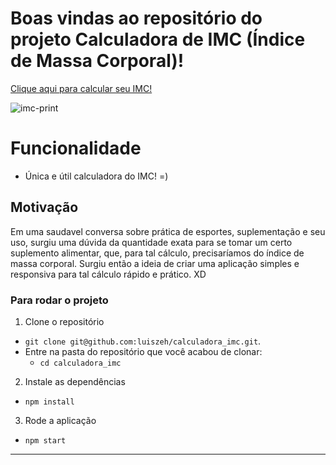 # Boas vindas ao repositório do projeto Calculadora de IMC (Índice de Massa Corporal)!

<a href="qualmeuimc.netlify.app">Clique aqui para calcular seu IMC!</a>

![imc-print](https://user-images.githubusercontent.com/78225894/139314545-b23e160b-12f9-4713-91a7-e95da8f7de23.jpg)

# Funcionalidade

- Única e útil calculadora do IMC! =)

## Motivação

Em uma saudavel conversa sobre prática de esportes, suplementação e seu uso, surgiu uma dúvida da quantidade exata para se tomar um certo suplemento alimentar, que, para tal cálculo, precisaríamos do índice de massa corporal.
Surgiu então a ideia de criar uma aplicação simples e responsiva para tal cálculo rápido e prático. XD

### Para rodar o projeto

1. Clone o repositório

- `git clone git@github.com:luiszeh/calculadora_imc.git`.
- Entre na pasta do repositório que você acabou de clonar:
  - `cd calculadora_imc`

2. Instale as dependências

- `npm install`

3. Rode a aplicação

- `npm start`

---
